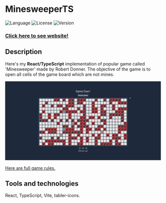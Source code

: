 # MinesweeperTS

![Language](https://img.shields.io/badge/language-TypeScript-3993fa)
![License](https://img.shields.io/github/license/karolstawowski/MinesweeperTS?color=3993fa)
![Version](https://img.shields.io/badge/version-0.0.1-3993fa) <br>

### <a href="https://karolstawowski.github.io/MinesweeperTS/">Click here to see website!</a>

## Description

Here's my <b>React/TypeScript</b> implementation of popular game called 'Minesweeper' made by Robert Donner.
The objective of the game is to open all cells of the game board which are not mines.

<img src="preview.png">

<a href="https://en.wikipedia.org/wiki/Minesweeper_(video_game)">Here are full game rules.</a>

## Tools and technologies

React, TypeScript, Vite, tabler-icons.
